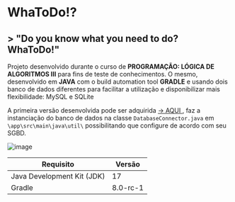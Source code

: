 # WhaToDo!?
## > "Do you know what you need to do? WhaToDo!" 

Projeto desenvolvido durante o curso de **PROGRAMAÇÃO: LÓGICA DE ALGORITMOS III** para fins de teste de conhecimentos. O mesmo, desenvolvido em **JAVA** com o build automation tool **GRADLE** e usando dois banco de dados diferentes para facilitar a utilização e disponibilizar mais flexibilidade: MySQL e SQLite

A primeira versão desenvolvida pode ser adquirida [→ AQUI ](https://github.com/fabiovieirapontoexe/WhaToDo.git), faz a instanciação do banco de dados na classe `DatabaseConnector.java` em  `\app\src\main\java\util\` possibilitando que configure de acordo com seu SGBD.

![image](https://github.com/fabiovieirapontoexe/WhaToDo/assets/49982931/7272bc9b-f5da-4c91-aa1c-dc95db03279a)

| Requisito |Versão  |
|--|--|
| Java Development Kit (JDK)| 17 |
| Gradle |  8.0-rc-1 |
